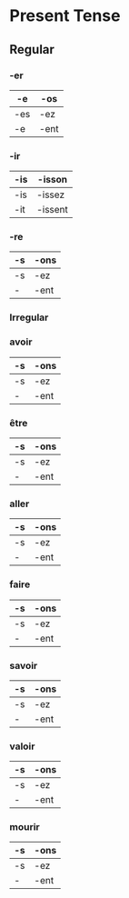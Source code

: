 # Present Tense

## Regular

### -er

| -e | -os |		
|---|---|
| -es | -ez |
| -e | -ent |

### -ir

| -is | -isson |
|---|---|
| -is | -issez |
| -it | -issent |

### -re

| -s | -ons |
|---|---|
| -s | -ez |
| - | -ent |

### Irregular

### avoir

| -s | -ons |
|---|---|
| -s | -ez |
| - | -ent |
### être

| -s | -ons |
|---|---|
| -s | -ez |
| - | -ent |
### aller

| -s | -ons |
|---|---|
| -s | -ez |
| - | -ent |
### faire

| -s | -ons |
|---|---|
| -s | -ez |
| - | -ent |
### savoir

| -s | -ons |
|---|---|
| -s | -ez |
| - | -ent |
### valoir

| -s | -ons |
|---|---|
| -s | -ez |
| - | -ent |
### mourir

| -s | -ons |
|---|---|
| -s | -ez |
| - | -ent |
